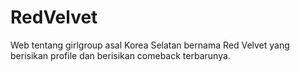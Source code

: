 # RedVelvet
Web tentang girlgroup asal Korea Selatan bernama Red Velvet yang berisikan profile dan berisikan comeback terbarunya.
